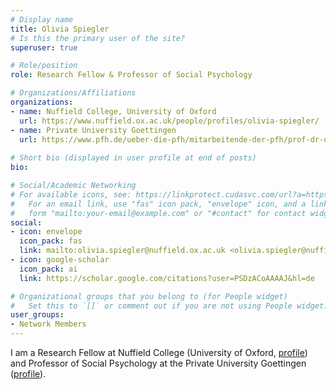 ```yaml
---
# Display name
title: Olivia Spiegler
# Is this the primary user of the site?
superuser: true

# Role/position
role: Research Fellow & Professor of Social Psychology

# Organizations/Affiliations
organizations:
- name: Nuffield College, University of Oxford
  url: https://www.nuffield.ox.ac.uk/people/profiles/olivia-spiegler/
- name: Private University Goettingen
  url: https://www.pfh.de/ueber-die-pfh/mitarbeitende-der-pfh/prof-dr-olivia-spiegler
  
# Short bio (displayed in user profile at end of posts)
bio: 

# Social/Academic Networking
# For available icons, see: https://linkprotect.cudasvc.com/url?a=https%3a%2f%2fsourcethemes.com%2facademic%2fdocs%2fpage-builder%2f%23icons&c=E,1,03Q55I8O6D-V-MsaI5i3Th7UvGHpRVj6l4dANOBXiQaBRckWF-Uxi40d1B8mh5T88rS8FWL6R2UVO5-e4mDAmzVU5C2FJcU0kEkb6Qi2tyc,&typo=1
#   For an email link, use "fas" icon pack, "envelope" icon, and a link in the
#   form "mailto:your-email@example.com" or "#contact" for contact widget.
social:
- icon: envelope
  icon_pack: fas
  link: mailto:olivia.spiegler@nuffield.ox.ac.uk <olivia.spiegler@nuffield.ox.ac.uk>
- icon: google-scholar
  icon_pack: ai
  link: https://scholar.google.com/citations?user=PSDzACoAAAAJ&hl=de

# Organizational groups that you belong to (for People widget)
#   Set this to `[]` or comment out if you are not using People widget.
user_groups:
- Network Members
---
```


I am a Research Fellow at Nuffield College (University of Oxford, [profile](https://www.nuffield.ox.ac.uk/people/profiles/olivia-spiegler/)) and Professor of Social Psychology at the Private University Goettingen ([profile](https://www.pfh.de/ueber-die-pfh/mitarbeitende-der-pfh/prof-dr-olivia-spiegler)).

